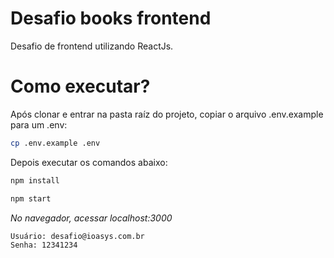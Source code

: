# Desafio books frontend

Desafio de frontend utilizando ReactJs.

# Como executar?

Após clonar e entrar na pasta raíz do projeto, copiar o arquivo .env.example para um .env:

```sh
cp .env.example .env
```

Depois executar os comandos abaixo:

```sh
npm install
```

```sh
npm start
```

*No navegador, acessar localhost:3000*

```
Usuário: desafio@ioasys.com.br
Senha: 12341234
```